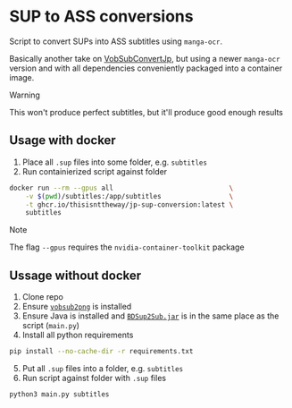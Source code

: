 # SUP to ASS conversions
Script to convert SUPs into ASS subtitles using `manga-ocr`.  

Basically another take on [VobSubConvertJp](https://github.com/naipofo/VobSubConvertJp), but using a newer `manga-ocr` version and with all dependencies conveniently packaged into a container image.

>[!WARNING]
>This won't produce perfect subtitles, but it'll produce good enough results

## Usage with docker
1. Place all `.sup` files into some folder, e.g. `subtitles`
2. Run containierized script against folder
```bash
docker run --rm --gpus all                             \
    -v $(pwd)/subtitles:/app/subtitles                 \
    -t ghcr.io/thisisnttheway/jp-sup-conversion:latest \
    subtitles
```

>[!NOTE]
>The flag `--gpus` requires the `nvidia-container-toolkit` package 

## Ussage without docker
1. Clone repo
2. Ensure [`vobsub2png`](https://crates.io/crates/vobsub2png) is installed
3. Ensure Java is installed and [`BDSup2Sub.jar`](https://raw.githubusercontent.com/wiki/mjuhasz/BDSup2Sub/downloads/BDSup2Sub.jar) is in the same place as the script (`main.py`)
4. Install all python requirements
```bash
pip install --no-cache-dir -r requirements.txt
```
5. Put all `.sup` files into a folder, e.g. `subtitles`
6. Run script against folder with `.sup` files
```bash
python3 main.py subtitles
```